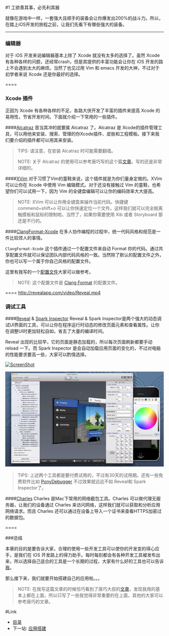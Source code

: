#1 工欲善其事，必先利其器

就像在游戏中一样，一套强大且顺手的装备会让你爆发出200%的战斗力。所以，在踏上iOS开发的旅程之前，让我们先看下有哪些强大的装备。

------

### 编辑器
 对于 iOS 开发来说编辑器基本上除了 Xcode 就没有太多的选择了。虽然 Xcode 有各种各样的问题，还经常crash，但是其提供的丰富功能会让你在 iOS 开发的路上不会遇到太大的麻烦。当然了也见过用 Vim 和 emacs 
开发的大神，不过对于初学者来说 Xcode 还是你最好的选择。

====
 
### Xcode 插件
正因为 Xcode 有各种各样的不足，各路大侠开发了丰富的插件来提高 Xcode 的易用性，节省开发时间。下面就介绍一下常用的一些插件。

####[Alcatraz](http://alcatraz.io/)
首当其冲的就要属 Alcatraz 了。Alcatraz 是 Xcode的插件管理工具，可以用他来安装、搜索、管理的你Xcode插件、皮肤和工程模板。接下来我们要介绍的插件都可以用其来安装。

>
> TIPS: 请注意，在安装 Alcatraz 时可能需要翻墙。
>
> NOTE: 关于 Alcatraz 的使用可以参考唐巧写的这个篇[文章](http://blog.devtang.com/blog/2014/03/05/use-alcatraz-to-manage-xcode-plugins/)。写的还是非常详细的。
>

####[XVim](https://github.com/JugglerShu/XVim)
对于习惯了Vim的童鞋来说，这个插件就是为你们量身定做的。XVim 可以让你在 Xcode 中使用 Vim 编辑模式。对于还没有接触过 Vim 的童鞋，也希望你们可以试用一下，因为 Vim 的全键盘编辑可以让你的编码效率大大提高。

>
> NOTE: XVim 可以让你用全键盘来操作当前代码。快捷键 commend+shift+o 可以让你快速定位一个文件。这样我们就可以完全脱离触摸板和鼠标的限制啦。当然了，如果你需要使用 Xib 或者 Storyboard 那还是不行的。
>

####[ClangFormat-Xcode](https://github.com/travisjeffery/ClangFormat-Xcode)
在多人协作编程的过程中，统一代码风格和规范是一件比较烦人的事情。

`ClangFormat-Xcode` 这个插件通过一个配置文件来自动 Format 你的代码。通过共享配置文件就可以保证团队内部代码风格的一致。当然除了默认的配置文件之外，你也可以写一个属于你自己风格的配置文件。

这里有我写的一个[配置文件](https://github.com/candyan/taste-of-iOS/tree/master/ClangFormat)大家可以做参考。

>
> NOTE: 这个配置文件是 [Clang Format](http://clang.llvm.org/docs/ClangFormatStyleOptions.html) 的配置文件。
>

====
http://revealapp.com/video/Reveal.mp4
### 调试工具

####[Reveal](http://revealapp.com/) & [Spark Inspector](http://sparkinspector.com/)
Reveal & Spark Inspector是两个强大的动态调试UI界面的工具，可以让你在程序运行时动态的修改页面元素和查看属性。让你在调整UI时更加轻松自如，省去了大量的编译时间。

Reveal 出现的比较早，它的页面是静态加载的，所以每次页面刷新都要手动 reload 一下。而 Spark Inspector 是会自动加载应用页面的变化的，不过对电脑的性能要求要高一些，大家可以酌情选择。

[![ScreenShot](http://revealapp.com/video/Reveal.jpg)](http://revealapp.com/video/Reveal.mp4)
				
[![ScreenShot](images/01/Spark-Inspector-snapshot.png)](http://static.sparkinspector.com/videos/views.mov)

>
> TIPS: 上述两个工具都是要付费试用的，不过有30天的试用期。还有一些免费软件比如 [PonyDebugger](https://github.com/square/PonyDebugger) 不过效果就远远不如 Reveal和 Spark Inspector了。
>


####[Charles](http://www.charlesproxy.com)
Charles 是Mac下常用的网络截包工具。Charles 可以做代理无服务器，让我们的设备通过 Charles 来访问网络，这样我们就可以获取和分析应用网络请求。而且 Charles 还可以通过在设备上导入一个证书来查看HTTPS加密过的数据包。

====

###总结


本章的目的是要告诉大家，合理的使用一些开发工具可以使你的开发变的得心应手，是我们在 iOS 开发路上的得力助手。每时每刻都会有各种开发工具被发布出来，所以选择自己适合的工具是一个长期的过程，大家有什么好的工具也可以告诉[我](Mailto:liuyanhp@gmail.com)。

那么接下来，我们就要开始搭建自己的应用啦。。。

>
> NOTE: 在我写这篇文章的时候恰巧看到了唐巧大叔的[文章](http://blog.devtang.com/blog/2014/06/29/ios-dev-tools/)，发现我用的基本上都在上面，所以只写了一些我觉得非常重要的在上面，其他的大家可以参考唐巧的文章。
>

#Link
- [目录](preface.md)
- 下一站: [应用搭建](02.0.md)
